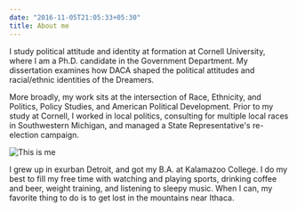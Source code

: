 ```yaml
---
date: "2016-11-05T21:05:33+05:30"
title: About me
---
```


I study political attitude and identity at formation at Cornell University, where I am a Ph.D. candidate in the Government Department.  My dissertation examines how DACA shaped the political attitudes and racial/ethnic identities of the Dreamers.

More broadly, my work sits at the intersection of Race, Ethnicity, and Politics, Policy Studies, and American Political Development.  Prior to my study at Cornell, I worked in local politics, consulting for multiple local races in Southwestern Michigan, and managed a State Representative's re-election campaign.

![This is me][1]

I grew up in exurban Detroit, and got my B.A. at Kalamazoo College.  I do my best to fill my free time with watching and playing sports, drinking coffee and beer, weight training, and listening to sleepy music.  When I can, my favorite thing to do is to get lost in the mountains near Ithaca.

[1]: /img/hs.jpg

